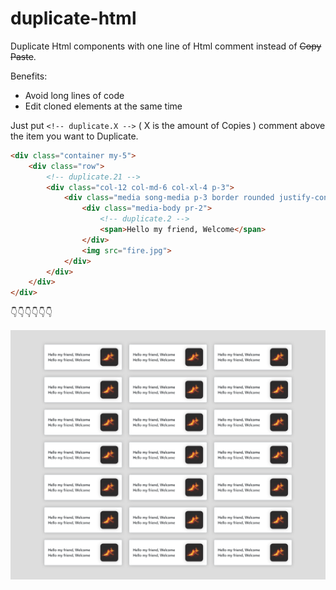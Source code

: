 # duplicate-html
Duplicate Html components with one line of Html comment instead of ~~Copy Paste~~.

Benefits:
* Avoid long lines of code
* Edit cloned elements at the same time

Just put ``` <!-- duplicate.X --> ``` ( X is the amount of Copies ) comment above the item you want to Duplicate.

```html
<div class="container my-5">
	<div class="row">
		<!-- duplicate.21 -->
		<div class="col-12 col-md-6 col-xl-4 p-3">
			<div class="media song-media p-3 border rounded justify-content-center align-items-center">
				<div class="media-body pr-2">
					<!-- duplicate.2 -->
					<span>Hello my friend, Welcome</span>
				</div>
				<img src="fire.jpg">
			</div>
		</div>
	</div>
</div>
```

:point_down::point_down::point_down::point_down::point_down::point_down:

![Screenshot](https://github.com/Enesklmc/duplicate-html/blob/master/duplicateHTMLscreenshot.png)

